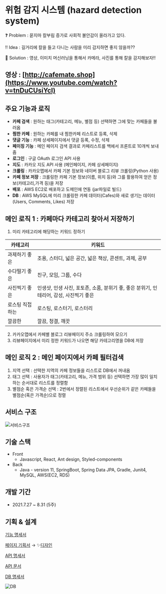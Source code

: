 # 위험 감지 시스템 (hazard detection system)

❓ Problem : 묻지마 칼부림 증가로 사회적 불안감이 올라가고 있다.

‼ Idea : 길거리에 칼을 들고 다니는 사람을 미리 감지하면 좋지 않을까??

💯 Solution : 영상, 이미치 머신러닝을 통해서 카메라, 사진를 통해 칼을 감지해보자!!


## 영상 : [http://cafemate.shop](https://www.youtube.com/watch?v=tnDuCUsiYcI)





## 주요 기능과 로직

- **카페 검색** : 원하는 태그(카테고리, 메뉴, 별점 등) 선택하면 그에 맞는 카페들을 불러옴
- **찜한 카페** : 원하는 카페를 내 찜한카페 리스트로 등록, 삭제
- **댓글 기능** : 카페 상세페이지에서 댓글 등록, 수정, 삭제
- **페이징 기능** : 메인 페이지 검색 결과로 카페리스트를 백에서 프론트로 10개씩 보내줌
- **로그인** : 구글 OAuth 로그인 API 사용
- **지도** : 카카오 지도 API 사용 (메인페이지, 카페 상세페이지)
- **크롤링** : 카카오맵에서 카페 기본 정보와 네이버 블로그 리뷰 크롤링(Python 사용)
- **카페 정보 저장** : 크롤링한 카페 기본 정보(이름, 위치 등)와 그를 활용하여 얻은 정보(카테고리,가격 등)을 저장
- **배포** : AWS EC2로 배포하고 도메인에 연동 (jar파일로 빌드)
- **DB** : AWS MySQL에 미리 크롤링한 카페 데이터(Cafes)와 새로 생기는 데이터(Users, Comments, Likes) 저장

## 메인 로직 1 : 카페마다 카테고리 찾아서 저장하기
1. 미리 카테고리에 해당하는 키워드 정하기

| 카테고리 | 키워드|
|--|--|
|과제하기 좋은|조용, 스터디, 넓은 공간, 넓은 책상, 콘센트, 과제, 공부|
|수다떨기 좋은|친구, 모임, 그룹, 수다|
|사진찍기 좋은|인생샷, 인생 사진, 포토존, 소품, 분위기 좋, 좋은 분위기, 인테리어, 감성, 사진찍기 좋은|
|로스팅 직접 하는|로스팅, 로스터기, 로스터리|
|깔끔한|깔끔, 청결, 깨끗|

2. 카카오맵에서 카페별 블로그 리뷰페이지 주소 크롤링하여 모으기
3. 리뷰페이지에서 미리 정한 키워드가 나오면 해당 카테고리명을 DB에 저장

## 메인 로직 2 : 메인 페이지에서 카페 필터검색

1. 지역 선택 : 선택한 지역의 카페 정보들을 리스트로 DB에서 꺼내옴
2. 태그 선택 : 사용자가 태그(카테고리, 메뉴, 가격 범위 등) 선택하면 가장 많이 일치하는 순서대로 리스트를 정렬함 
3. 별점순 혹은 가격순 선택 : 2번에서 정렬된 리스트에서 우선순위가 같은 카페들을 별점순(혹은 가격순)으로 정렬

## 서비스 구조
![서비스구조](https://user-images.githubusercontent.com/77563814/134013439-f36295cc-39c0-41e7-86b6-19e6a02183c6.jpg)


## 기술 스택

- Front
    - Javascript, React, Ant design, Styled-components
- Back
    - Java - version 11, SpringBoot, Spring Data JPA, Gradle, Junit4, MySQL, AWS(EC2, RDS)


## 개발 기간

- 2021.7.27 ~ 8.31  (5주)
    

## 기획 & 설계

[기능 명세서](https://www.notion.so/4241cfb8aab64592af099f34b2ccb938)

[페이지 기획서](https://whimsical.com/8-MbpuashuB5aRgSKR6jM14A) → ✨[디자인](https://www.figma.com/file/1FrTtdMDvn53kDvS93GHBL/%EC%B9%B4%ED%8E%98?node-id=0%3A1)

[API 명세서](https://www.notion.so/API-0b0cbd9ff7eb46d4b4b21446bf20233d)

[API 문서](https://www.notion.so/API-f730b73b41b249a8a394cbbc4dc18213)

[DB 명세서](https://www.notion.so/DB-45d7f01cbc334d40968bd39d2dfe84ad)

![DB](https://user-images.githubusercontent.com/77563814/133954614-b1a28410-baac-4f6b-a1e0-3c35b5d5d93b.png)
